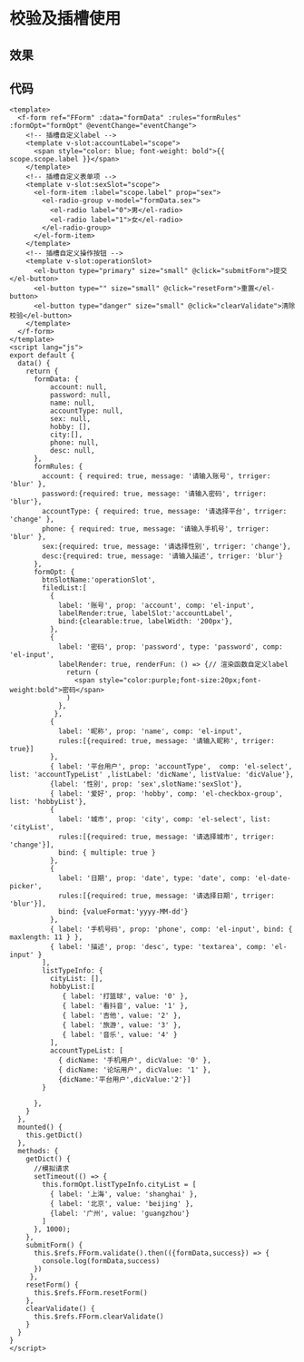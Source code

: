 # 校验及插槽使用

## 效果

<el-card class="box-card">
  <f-form ref="FForm" :data="formData" :rules="formRules" :formOpt="formOpt">
    <!-- 插槽自定义label -->
    <template v-slot:accountLabel>
      <span style="color: blue; font-weight: bold">账号</span>
    </template>
    <!-- 插槽自定义表单项 -->
    <template v-slot:sexSlot>
      <el-form-item label="性别" prop="sex">
        <el-radio-group v-model="formData.sex">
          <el-radio label="0">男</el-radio>
          <el-radio label="1">女</el-radio>
        </el-radio-group>
      </el-form-item>
    </template>
    <!-- 插槽自定义操作按钮 -->
    <template v-slot:operationSlot>
      <el-button type="primary" size="small" @click="submitForm">提交</el-button>
      <el-button type="" size="small" @click="resetForm">重置</el-button>
      <el-button type="danger" size="small" @click="clearValidate">清除校验</el-button>
    </template>
  </f-form>
</el-card>

<script lang="js">
  export default{
    data(){
      return {
        spanSize:1,
        formData: {
            account: null,
            password: null,
            name: null,
            accountType: null,
            sex: null,
            hobby: [],
            city:[],
            phone: null,
            desc: null,
        },
        formRules: {
            account: { required: true, message: '请输入账号', trriger: 'blur' },
            password:{required: true, message: '请输入密码', trriger: 'blur'},
            accountType: { required: true, message: '请选择平台', trriger: 'change' },
            phone: { required: true, message: '请输入手机号', trriger: 'blur' },
            sex:{required: true, message: '请选择性别', trriger: 'change'},
            desc:{required: true, message: '请输入描述', trriger: 'blur'}
        },
        formOpt: {
          filedList:[
            {
                label: '账号', prop: 'account', comp: 'el-input',
                labelRender:true, renderFun: () =>{
                 return (
                    <span style="color:blue;font-weight:bold">账号</span>
                )},
                bind:{clearable:true, labelWidth: '200px'},
            },
            {
                label: '密码', prop: 'password', type: 'password', comp: 'el-input',
                labelRender: true, renderFun: () => {// 渲染函数自定义label
                return (
                    <span style="color:purple;font-size:20px;font-weight:bold">密码</span>
                )
                },
            },
            {
                label: '昵称', prop: 'name', comp: 'el-input',
                rules:[{required: true, message: '请输入昵称', trriger: true}]
            },
            { label: '平台用户', prop: 'accountType',  comp: 'el-select', list: 'accountTypeList' ,listLabel: 'dicName', listValue: 'dicValue'},
            {label: '性别', prop: 'sex',slotName:'sexSlot'},
            { label: '爱好', prop: 'hobby', comp: 'el-checkbox-group', list: 'hobbyList'},
            {
                label: '城市', prop: 'city', comp: 'el-select', list: 'cityList',
                rules:[{required: true, message: '请选择城市', trriger: 'change'}],
                bind: { multiple: true }
            },
            {
                label: '日期', prop: 'date', type: 'date', comp: 'el-date-picker',
                rules:[{required: true, message: '请选择日期', trriger: 'blur'}],
                bind: {valueFormat:'yyyy-MM-dd'}
            },
            { label: '手机号码', prop: 'phone', comp: 'el-input', bind: { maxlength: 11 } },
            { label: '描述', prop: 'desc', type: 'textarea', comp: 'el-input' }
          ],
          operatorList: [
            { label: '提交', type: 'danger', fun: this.submitForm },
            { label: '重置', type: 'primary', fun: this.resetForm },
          ],
          listTypeInfo: {
            cityList: [],
            hobbyList:[
                { label: '打篮球', value: '0' },
                { label: '看抖音', value: '1' },
                { label: '吉他', value: '2' },
                { label: '旅游', value: '3' },
                { label: '音乐', value: '4' }
            ],
            accountTypeList: [
                { dicName: '手机用户', dicValue: '0' },
                { dicName: '论坛用户', dicValue: '1' },
                {dicName:'平台用户',dicValue:'2'}]
          }
        }
      }
    },
    mounted() {
      this.getDict()
    },
    methods: {
      getDict() {
        //模拟请求
        setTimeout(() => {
          this.formOpt.listTypeInfo.cityList = [
            { label: '上海', value: 'shanghai' },
            { label: '北京', value: 'beijing' },
            {label: '广州', value: 'guangzhou'}
          ]
        }, 1000);
      },
      submitForm() {
        this.$refs.FForm.validate().then(({formData,success}) => {
          console.log(formData,success)
        })
      },
      resetForm() {
        this.$refs.FForm.resetForm()
      },
      clearValidate() {
        this.$refs.FForm.clearValidate()
        }
    }
  }
</script>

<style>
    .theme-default-content:not(.custom){
        max-width:1180px!important
    }
</style>

## 代码

```vue
<template>
  <f-form ref="FForm" :data="formData" :rules="formRules" :formOpt="formOpt" @eventChange="eventChange">
    <!-- 插槽自定义label -->
    <template v-slot:accountLabel="scope">
      <span style="color: blue; font-weight: bold">{{ scope.scope.label }}</span>
    </template>
    <!-- 插槽自定义表单项 -->
    <template v-slot:sexSlot="scope">
      <el-form-item :label="scope.label" prop="sex">
        <el-radio-group v-model="formData.sex">
          <el-radio label="0">男</el-radio>
          <el-radio label="1">女</el-radio>
        </el-radio-group>
      </el-form-item>
    </template>
    <!-- 插槽自定义操作按钮 -->
    <template v-slot:operationSlot>
      <el-button type="primary" size="small" @click="submitForm">提交</el-button>
      <el-button type="" size="small" @click="resetForm">重置</el-button>
      <el-button type="danger" size="small" @click="clearValidate">清除校验</el-button>
    </template>
  </f-form>
</template>
<script lang="js">
export default {
  data() {
    return {
      formData: {
          account: null,
          password: null,
          name: null,
          accountType: null,
          sex: null,
          hobby: [],
          city:[],
          phone: null,
          desc: null,
      },
      formRules: {
        account: { required: true, message: '请输入账号', trriger: 'blur' },
        password:{required: true, message: '请输入密码', trriger: 'blur'},
        accountType: { required: true, message: '请选择平台', trriger: 'change' },
        phone: { required: true, message: '请输入手机号', trriger: 'blur' },
        sex:{required: true, message: '请选择性别', trriger: 'change'},
        desc:{required: true, message: '请输入描述', trriger: 'blur'}
      },
      formOpt: {
        btnSlotName:'operationSlot',
        filedList:[
          {
            label: '账号', prop: 'account', comp: 'el-input',
            labelRender:true, labelSlot:'accountLabel',
            bind:{clearable:true, labelWidth: '200px'},
          },
          {
            label: '密码', prop: 'password', type: 'password', comp: 'el-input',
            labelRender: true, renderFun: () => {// 渲染函数自定义label
              return (
                <span style="color:purple;font-size:20px;font-weight:bold">密码</span>
              )
            },
           },
          {
            label: '昵称', prop: 'name', comp: 'el-input',
            rules:[{required: true, message: '请输入昵称', trriger: true}]
          },
          { label: '平台用户', prop: 'accountType',  comp: 'el-select', list: 'accountTypeList' ,listLabel: 'dicName', listValue: 'dicValue'},
          {label: '性别', prop: 'sex',slotName:'sexSlot'},
          { label: '爱好', prop: 'hobby', comp: 'el-checkbox-group', list: 'hobbyList'},
          {
            label: '城市', prop: 'city', comp: 'el-select', list: 'cityList',
            rules:[{required: true, message: '请选择城市', trriger: 'change'}],
            bind: { multiple: true }
          },
          {
            label: '日期', prop: 'date', type: 'date', comp: 'el-date-picker',
            rules:[{required: true, message: '请选择日期', trriger: 'blur'}],
            bind: {valueFormat:'yyyy-MM-dd'}
          },
          { label: '手机号码', prop: 'phone', comp: 'el-input', bind: { maxlength: 11 } },
          { label: '描述', prop: 'desc', type: 'textarea', comp: 'el-input' }
        ],
        listTypeInfo: {
          cityList: [],
          hobbyList:[
             { label: '打篮球', value: '0' },
             { label: '看抖音', value: '1' },
             { label: '吉他', value: '2' },
             { label: '旅游', value: '3' },
             { label: '音乐', value: '4' }
          ],
          accountTypeList: [
            { dicName: '手机用户', dicValue: '0' },
            { dicName: '论坛用户', dicValue: '1' },
            {dicName:'平台用户',dicValue:'2'}]
        }

      },
    }
  },
  mounted() {
    this.getDict()
  },
  methods: {
    getDict() {
      //模拟请求
      setTimeout(() => {
        this.formOpt.listTypeInfo.cityList = [
          { label: '上海', value: 'shanghai' },
          { label: '北京', value: 'beijing' },
          {label: '广州', value: 'guangzhou'}
        ]
      }, 1000);
    },
    submitForm() {
      this.$refs.FForm.validate().then(({formData,success}) => {
        console.log(formData,success)
      })
     },
    resetForm() {
      this.$refs.FForm.resetForm()
    },
    clearValidate() {
      this.$refs.FForm.clearValidate()
    }
  }
}
</script>
```

